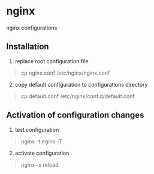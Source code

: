 # nginx
nginx configurations

## Installation

1. replace root configuration file
> cp nginx.conf /etc/nginx/nginx.conf

2. copy default configuration to configurations directory
> cp default.conf /etc/nginx/conf.d/default.conf

## Activation of configuration changes

1. test configuration
> nginx -t
> nginx -T

2. activate configuration
> nginx -s reload